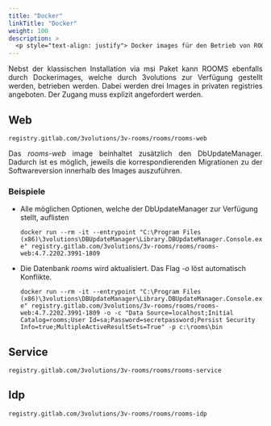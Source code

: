 ```yaml
---
title: "Docker"
linkTitle: "Docker"
weight: 100
description: > 
  <p style="text-align: justify"> Docker images für den Betrieb von ROOMS </p>
---
```

<p style="text-align: justify">
Nebst der klassischen Installation via msi Paket kann ROOMS ebenfalls durch Dockerimages, welche durch 3volutions zur Verfügung gestellt werden, betrieben werden. Dabei werden drei Images in privaten registries angeboten. Der Zugang muss explizit angefordert werden. </p>

## Web
`registry.gitlab.com/3volutions/3v-rooms/rooms/rooms-web`

<p style="text-align: justify">
Das <i>rooms-web</i> image beinhaltet zusätzlich den DbUpdateManager. Dadurch ist es möglich, jeweils die korrespondierenden Migrationen zu der Softwareversion innerhalb des Images auszuführen. </p>

### Beispiele

- Alle möglichen Optionen, welche der DbUpdateManager zur Verfügung stellt, auflisten
  
  `docker run --rm -it --entrypoint "C:\Program Files (x86)\3volutions\DBUpdateManager\Library.DBUpdateManager.Console.exe" registry.gitlab.com/3volutions/3v-rooms/rooms/rooms-web:4.7.2202.3991-1809`

- Die Datenbank _rooms_ wird aktualisiert. Das Flag _-o_ löst automatisch Konflikte. 

  `docker run --rm -it --entrypoint "C:\Program Files (x86)\3volutions\DBUpdateManager\Library.DBUpdateManager.Console.exe" registry.gitlab.com/3volutions/3v-rooms/rooms/rooms-web:4.7.2202.3991-1809 -o -c "Data Source=localhost;Initial Catalog=rooms;User Id=sa;Password=secretpassword;Persist Security Info=true;MultipleActiveResultSets=True" -p c:\rooms\bin`

## Service

`registry.gitlab.com/3volutions/3v-rooms/rooms/rooms-service`

## Idp

`registry.gitlab.com/3volutions/3v-rooms/rooms/rooms-idp`